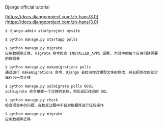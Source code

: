 Django official tutorial

[https://docs.djangoproject.com/zh-hans/3.0](https://docs.djangoproject.com/zh-hans/3.0)


```
$ django-admin startproject mysite

$ python manage.py startapp polls

$ python manage.py migrate
应用数据库迁移, migrate 命令检查 INSTALLED_APPS 设置, 为其中的每个应用创建需要的数据表 

$ python manage.py makemigrations polls
通过运行 makemigrations 命令，Django 会检测你对模型文件的修改，并且把修改的部分储存为一次迁移

$ python manage.py sqlmigrate polls 0001
sqlmigrate 命令接收一个迁移的名称，然后返回对应的 SQL

$ python manage.py check
检查项目中的问题，在检查过程中不会对数据库进行任何操作

$ python manage.py migrate
应用数据库迁移

```
